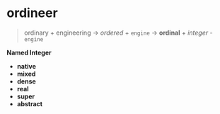 # ordineer
> ordinary + engineering $\to$ _ordered_ + `engine` $\to$ **ordinal** + _integer_ - `engine`

**Named Integer**

- **native**
- **mixed**
- **dense**
- **real**
- **super**
- **abstract**

